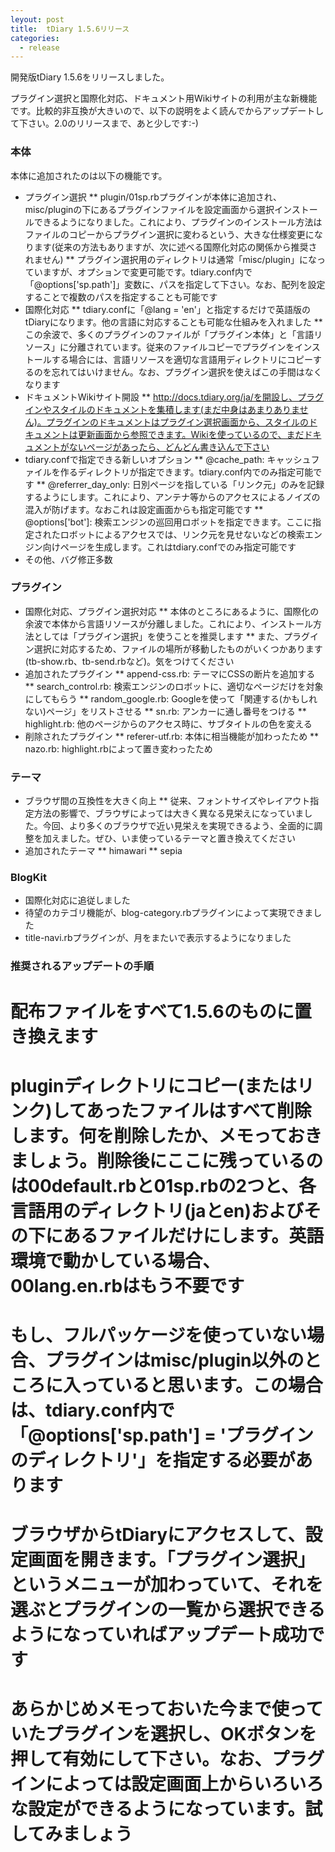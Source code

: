 ```yaml
---
leyout: post
title:  tDiary 1.5.6リリース
categories:
  - release
---
```

開発版tDiary 1.5.6をリリースしました。

プラグイン選択と国際化対応、ドキュメント用Wikiサイトの利用が主な新機能です。比較的非互換が大きいので、以下の説明をよく読んでからアップデートして下さい。2.0のリリースまで、あと少しです:-)

### 本体
本体に追加されたのは以下の機能です。

* プラグイン選択
** plugin/01sp.rbプラグインが本体に追加され、misc/pluginの下にあるプラグインファイルを設定画面から選択インストールできるようになりました。これにより、プラグインのインストール方法はファイルのコピーからプラグイン選択に変わるという、大きな仕様変更になります(従来の方法もありますが、次に述べる国際化対応の関係から推奨されません)
** プラグイン選択用のディレクトリは通常「misc/plugin」になっていますが、オプションで変更可能です。tdiary.conf内で「@options['sp.path']」変数に、パスを指定して下さい。なお、配列を設定することで複数のパスを指定することも可能です
* 国際化対応
** tdiary.confに「@lang = 'en'」と指定するだけで英語版のtDiaryになります。他の言語に対応することも可能な仕組みを入れました
** この余波で、多くのプラグインのファイルが「プラグイン本体」と「言語リソース」に分離されています。従来のファイルコピーでプラグインをインストールする場合には、言語リソースを適切な言語用ディレクトリにコピーするのを忘れてはいけません。なお、プラグイン選択を使えばこの手間はなくなります
* ドキュメントWikiサイト開設
** http://docs.tdiary.org/ja/を開設し、プラグインやスタイルのドキュメントを集積します(まだ中身はあまりありません)。プラグインのドキュメントはプラグイン選択画面から、スタイルのドキュメントは更新画面から参照できます。Wikiを使っているので、まだドキュメントがないページがあったら、どんどん書き込んで下さい
* tdiary.confで指定できる新しいオプション
** @cache_path: キャッシュファイルを作るディレクトリが指定できます。tdiary.conf内でのみ指定可能です
** @referrer_day_only: 日別ページを指している「リンク元」のみを記録するようにします。これにより、アンテナ等からのアクセスによるノイズの混入が防げます。なおこれは設定画面からも指定可能です
** @options['bot']: 検索エンジンの巡回用ロボットを指定できます。ここに指定されたロボットによるアクセスでは、リンク元を見せないなどの検索エンジン向けページを生成します。これはtdiary.confでのみ指定可能です
* その他、バグ修正多数

### プラグイン
* 国際化対応、プラグイン選択対応
** 本体のところにあるように、国際化の余波で本体から言語リソースが分離しました。これにより、インストール方法としては「プラグイン選択」を使うことを推奨します
** また、プラグイン選択に対応するため、ファイルの場所が移動したものがいくつかあります(tb-show.rb、tb-send.rbなど)。気をつけてください
* 追加されたプラグイン
** append-css.rb: テーマにCSSの断片を追加する
** search_control.rb: 検索エンジンのロボットに、適切なページだけを対象にしてもらう
** random_google.rb: Googleを使って「関連する(かもしれない)ページ」をリストさせる
** sn.rb: アンカーに通し番号をつける
** highlight.rb: 他のページからのアクセス時に、サブタイトルの色を変える
* 削除されたプラグイン
** referer-utf.rb: 本体に相当機能が加わったため
** nazo.rb: highlight.rbによって置き変わったため

### テーマ
* ブラウザ間の互換性を大きく向上
** 従来、フォントサイズやレイアウト指定方法の影響で、ブラウザによっては大きく異なる見栄えになっていました。今回、より多くのブラウザで近い見栄えを実現できるよう、全面的に調整を加えました。ぜひ、いま使っているテーマと置き換えてください
* 追加されたテーマ
** himawari
** sepia

### BlogKit
* 国際化対応に追従しました
* 待望のカテゴリ機能が、blog-category.rbプラグインによって実現できました
* title-navi.rbプラグインが、月をまたいで表示するようになりました

### 推奨されるアップデートの手順
# 配布ファイルをすべて1.5.6のものに置き換えます
# pluginディレクトリにコピー(またはリンク)してあったファイルはすべて削除します。何を削除したか、メモっておきましょう。削除後にここに残っているのは00default.rbと01sp.rbの2つと、各言語用のディレクトリ(jaとen)およびその下にあるファイルだけにします。英語環境で動かしている場合、00lang.en.rbはもう不要です
# もし、フルパッケージを使っていない場合、プラグインはmisc/plugin以外のところに入っていると思います。この場合は、tdiary.conf内で「@options['sp.path'] = 'プラグインのディレクトリ'」を指定する必要があります
# ブラウザからtDiaryにアクセスして、設定画面を開きます。「プラグイン選択」というメニューが加わっていて、それを選ぶとプラグインの一覧から選択できるようになっていればアップデート成功です
# あらかじめメモっておいた今まで使っていたプラグインを選択し、OKボタンを押して有効にして下さい。なお、プラグインによっては設定画面上からいろいろな設定ができるようになっています。試してみましょう

